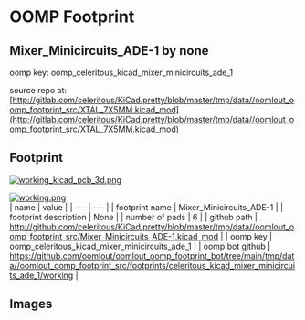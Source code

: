 # OOMP Footprint  
## Mixer_Minicircuits_ADE-1  by none  
  
oomp key: oomp_celeritous_kicad_mixer_minicircuits_ade_1  
  
source repo at: [http://gitlab.com/celeritous/KiCad.pretty/blob/master/tmp/data//oomlout_oomp_footprint_src/XTAL_7X5MM.kicad_mod](http://gitlab.com/celeritous/KiCad.pretty/blob/master/tmp/data//oomlout_oomp_footprint_src/XTAL_7X5MM.kicad_mod)  
## Footprint  
  
[![working_kicad_pcb_3d.png](working_kicad_pcb_3d_600.png)](working_kicad_pcb_3d.png)  
  
[![working.png](working_600.png)](working.png)  
| name | value | 
| --- | --- | 
| footprint name | Mixer_Minicircuits_ADE-1 | 
| footprint description | None | 
| number of pads | 6 | 
| github path | http://github.com/celeritous/KiCad.pretty/blob/master/tmp/data//oomlout_oomp_footprint_src/Mixer_Minicircuits_ADE-1.kicad_mod | 
| oomp key | oomp_celeritous_kicad_mixer_minicircuits_ade_1 | 
| oomp bot github | https://github.com/oomlout/oomlout_oomp_footprint_bot/tree/main/tmp/data//oomlout_oomp_footprint_src/footprints/celeritous_kicad_mixer_minicircuits_ade_1/working | 
## Images  
